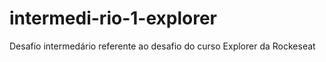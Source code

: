 # intermedi-rio-1-explorer
Desafio intermedário referente ao desafio do curso Explorer da Rockeseat
